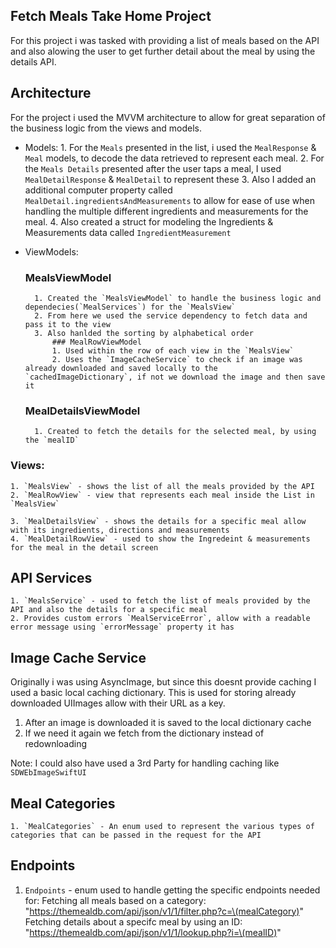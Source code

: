 ## Fetch Meals Take Home Project
For this project i was tasked with providing a list of meals based on the API and also alowing the user to get further detail about the meal by using the details API.


## Architecture
For the project i used the MVVM architecture to allow for great separation of the business logic from the views and models.

 - Models: 
        1. For the `Meals` presented in the list, i used the `MealResponse` & `Meal` models, to decode the data retrieved to represent each meal.
        2. For the `Meals Details` presented after the user taps a meal, I used `MealDetailResponse` & `MealDetail` to represent these
        3. Also I added an additional computer property called `MealDetail.ingredientsAndMeasurements` to allow for ease of use when handling the multiple different ingredients and measurements for the meal.
        4. Also created a struct for modeling the Ingredients & Measurements data called `IngredientMeasurement`
 
- ViewModels:
    ### MealsViewModel
        1. Created the `MealsViewModel` to handle the business logic and dependecies(`MealServices`) for the `MealsView`
        2. From here we used the service dependency to fetch data and pass it to the view
        3. Also hanlded the sorting by alphabetical order
            ### MealRowViewModel
            1. Used within the row of each view in the `MealsView`
            2. Uses the `ImageCacheService` to check if an image was already downloaded and saved locally to the `cachedImageDictionary`, if not we download the image and then save it
            
            
    ### MealDetailsViewModel
        1. Created to fetch the details for the selected meal, by using the `mealID`

### Views:
    1. `MealsView` - shows the list of all the meals provided by the API
    2. `MealRowView` - view that represents each meal inside the List in `MealsView`
    
    3. `MealDetailsView` - shows the details for a specific meal allow with its ingredients, directions and measurements
    4. `MealDetailRowView` - used to show the Ingredeint & measurements for the meal in the detail screen
    

## API Services

    1. `MealsService` - used to fetch the list of meals provided by the API and also the details for a specific meal
    2. Provides custom errors `MealServiceError`, allow with a readable error message using `errorMessage` property it has
 
 ## Image Cache Service
 Originally i was using AsyncImage, but since this doesnt provide caching I used a basic local caching dictionary. This is used for storing already downloaded UIImages allow with their URL as a key.
 1. After an image is downloaded it is saved to the local dictionary cache
 2. If we need it again we fetch from the dictionary instead of redownloading
 
 Note: I could also have used a 3rd Party for handling caching like `SDWEbImageSwiftUI`   
    
    
## Meal Categories

    1. `MealCategories` - An enum used to represent the various types of categories that can be passed in the request for the API

## Endpoints
1. `Endpoints` - enum used to handle getting the specific endpoints needed for:
    Fetching all meals based on a category: "https://themealdb.com/api/json/v1/1/filter.php?c=\(mealCategory)"
    Fetching details about a specifc meal by using an ID: "https://themealdb.com/api/json/v1/1/lookup.php?i=\(mealID)"

